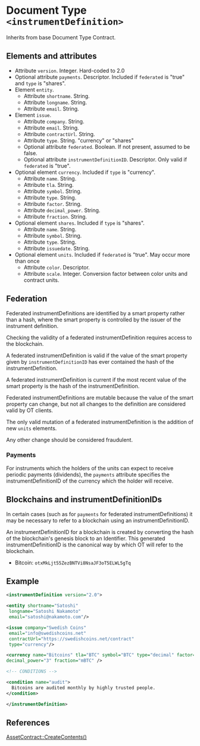 # Document Type `<instrumentDefinition>`

Inherits from base Document Type Contract.

## Elements and attributes

* Attribute `version`. Integer. Hard-coded to 2.0
* Optional attribute `payments`. Descriptor. Included if `federated` is
"true" and `type` is "shares".
* Element `entity`.
    * Attribute `shortname`. String.
    * Attribute `longname`. String.
    * Attribute `email`. String.
* Element `issue`.
    * Attribute `company`. String.
    * Attribute `email`. String.
    * Attribute `contractUrl`. String.
    * Attribute `type`. String. "currency" or "shares"
    * Optional attribute `federated`. Boolean. If not present, assumed
    to be false.
    * Optional attribute `instrumentDefinitionID`. Descriptor. Only
    valid if `federated` is "true".
* Optional element `currency`. Included if `type` is "currency".
    * Attribute `name`. String.
    * Attribute `tla`. String.
    * Attribute `symbol`. String.
    * Attribute `type`. String.
    * Attribute `factor`. String.
    * Attribute `decimal_power`. String.
    * Attribute `fraction`. String.
* Optional element `shares`. Included if `type` is "shares".
    * Attribute `name`. String.
    * Attribute `symbol`. String.
    * Attribute `type`. String.
    * Attribute `issuedate`. String.
* Optional element `units`. Included if `federated` is "true". May occur
more than once
    * Attribute `color`. Descriptor.
    * Attribute `scale`. Integer.  Conversion factor between color
    units and contract units.

## Federation

Federated instrumentDefinitions are identified by a smart property
rather than a hash, where the smart property is controlled by the
issuer of the instrument definition.

Checking the validity of a federated instrumentDefinition requires
access to the blockchain.

A federated instrumentDefinition is valid if the value of the smart
property given by `instrumentDefinitionID` has ever contained the hash
of the instrumentDefinition.

A federated instrumentDefinition is current if the most recent value of
the smart property is the hash of the instrumentDefinition.

Federated instrumentDefinitions are mutable because the value of the
smart property can change, but not all changes to the definition are
considered valid by OT clients.

The only valid mutation of a federated instrumentDefinition is the
addition of new `units` elements.

Any other change should be considered fraudulent.

### Payments

For instruments which the holders of the units can expect to receive
periodic payments (dividends), the `payments` attribute specifies the
instrumentDefinitionID of the currency which the holder will receive.

## Blockchains and instrumentDefinitionIDs

In certain cases (such as for `payments` for federated
instrumentDefinitions) it may be necessary to refer to a blockchain
using an instrumentDefinitionID.

An instrumentDefinitionID for a blockchain is created by converting the
hash of the blockchain's genesis block to an Identifier. This generated
instrumentDefinitionID is the canonical way by which OT will refer to
the blockchain.

* Bitcoin: `otxMkLjt55ZezBNTVi8NsaJF3oT5ELWL5gTq`

## Example

```xml
<instrumentDefinition version="2.0">

<entity shortname="Satoshi"
 longname="Satoshi Nakamoto"
 email="satoshi@nakamoto.com"/>

<issue company="Swedish Coins"
 email="info@swedishcoins.net"
 contractUrl="https://swedishcoins.net/contract"
 type="currency"/>

<currency name="Bitcoins" tla="BTC" symbol="BTC" type="decimal" factor="1000"
decimal_power="3" fraction="mBTC" />

<!-- CONDITIONS -->

<condition name="audit">
  Bitcoins are audited monthly by highly trusted people.
</condition>

</instrumentDefinition>
```

## References

[AssetContract::CreateContents()](https://github.com/Open-Transactions/opentxs/blob/be111238c0feb569462b2e710e7570c00aa3d8db/src/core/AssetContract.cpp#L776)
